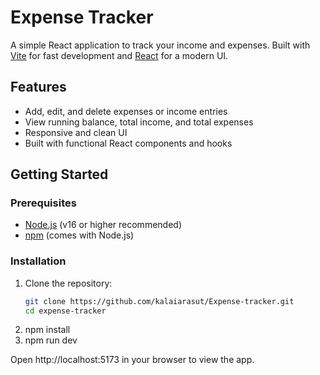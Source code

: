 # Expense Tracker

A simple React application to track your income and expenses. Built with [Vite](https://vitejs.dev/) for fast development and [React](https://react.dev/) for a modern UI.

## Features

- Add, edit, and delete expenses or income entries
- View running balance, total income, and total expenses
- Responsive and clean UI
- Built with functional React components and hooks

## Getting Started

### Prerequisites

- [Node.js](https://nodejs.org/) (v16 or higher recommended)
- [npm](https://www.npmjs.com/) (comes with Node.js)

### Installation

1. Clone the repository:
   ```sh
   git clone https://github.com/kalaiarasut/Expense-tracker.git
   cd expense-tracker
2. npm install
3. npm run dev

Open http://localhost:5173 in your browser to view the app.
